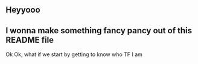 ## Heyyooo

<h2>I wonna make something fancy pancy out of this README file</h2>
<p>Ok Ok, what if we start by getting to know who TF I am</p>

